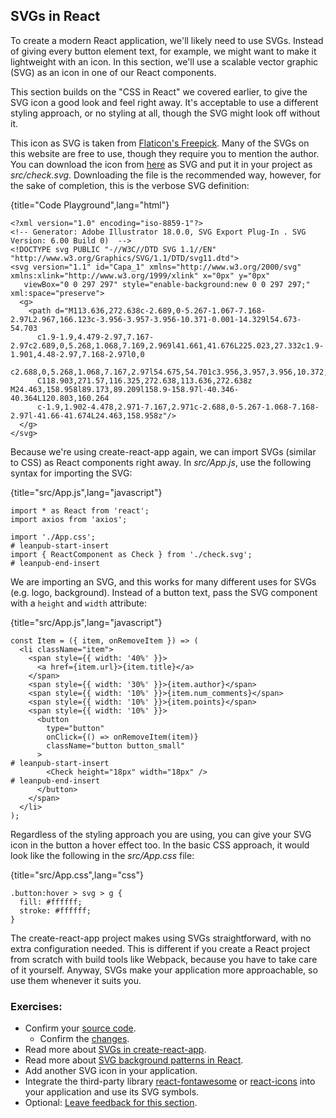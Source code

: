 ## SVGs in React

To create a modern React application, we'll likely need to use SVGs. Instead of giving every button element text, for example, we might want to make it lightweight with an icon. In this section, we'll use a scalable vector graphic (SVG) as an icon in one of our React components.

This section builds on the "CSS in React" we covered earlier, to give the SVG icon a good look and feel right away. It's acceptable to use a different styling approach, or no styling at all, though the SVG might look off without it.

This icon as SVG is taken from [Flaticon's Freepick](https://bit.ly/3E16SEz). Many of the SVGs on this website are free to use, though they require you to mention the author. You can download the icon from [here](https://bit.ly/2Z2EoeA) as SVG and put it in your project as *src/check.svg*. Downloading the file is the recommended way, however, for the sake of completion, this is the verbose SVG definition:

{title="Code Playground",lang="html"}
~~~~~~~
<?xml version="1.0" encoding="iso-8859-1"?>
<!-- Generator: Adobe Illustrator 18.0.0, SVG Export Plug-In . SVG Version: 6.00 Build 0)  -->
<!DOCTYPE svg PUBLIC "-//W3C//DTD SVG 1.1//EN" "http://www.w3.org/Graphics/SVG/1.1/DTD/svg11.dtd">
<svg version="1.1" id="Capa_1" xmlns="http://www.w3.org/2000/svg" xmlns:xlink="http://www.w3.org/1999/xlink" x="0px" y="0px"
   viewBox="0 0 297 297" style="enable-background:new 0 0 297 297;" xml:space="preserve">
  <g>
    <path d="M113.636,272.638c-2.689,0-5.267-1.067-7.168-2.97L2.967,166.123c-3.956-3.957-3.956-10.371-0.001-14.329l54.673-54.703
      c1.9-1.9,4.479-2.97,7.167-2.97c2.689,0,5.268,1.068,7.169,2.969l41.661,41.676L225.023,27.332c1.9-1.901,4.48-2.97,7.168-2.97l0,0
      c2.688,0,5.268,1.068,7.167,2.97l54.675,54.701c3.956,3.957,3.956,10.372,0,14.328L120.803,269.668
      C118.903,271.57,116.325,272.638,113.636,272.638z M24.463,158.958l89.173,89.209l158.9-158.97l-40.346-40.364L120.803,160.264
      c-1.9,1.902-4.478,2.971-7.167,2.971c-2.688,0-5.267-1.068-7.168-2.97l-41.66-41.674L24.463,158.958z"/>
  </g>
</svg>
~~~~~~~

Because we're using create-react-app again, we can import SVGs (similar to CSS) as React components right away. In *src/App.js*, use the following syntax for importing the SVG:

{title="src/App.js",lang="javascript"}
~~~~~~~
import * as React from 'react';
import axios from 'axios';

import './App.css';
# leanpub-start-insert
import { ReactComponent as Check } from './check.svg';
# leanpub-end-insert
~~~~~~~

We are importing an SVG, and this works for many different uses for SVGs (e.g. logo, background). Instead of a button text, pass the SVG component with a `height` and `width` attribute:

{title="src/App.js",lang="javascript"}
~~~~~~~
const Item = ({ item, onRemoveItem }) => (
  <li className="item">
    <span style={{ width: '40%' }}>
      <a href={item.url}>{item.title}</a>
    </span>
    <span style={{ width: '30%' }}>{item.author}</span>
    <span style={{ width: '10%' }}>{item.num_comments}</span>
    <span style={{ width: '10%' }}>{item.points}</span>
    <span style={{ width: '10%' }}>
      <button
        type="button"
        onClick={() => onRemoveItem(item)}
        className="button button_small"
      >
# leanpub-start-insert
        <Check height="18px" width="18px" />
# leanpub-end-insert
      </button>
    </span>
  </li>
);
~~~~~~~

Regardless of the styling approach you are using, you can give your SVG icon in the button a hover effect too. In the basic CSS approach, it would look like the following in the *src/App.css* file:

{title="src/App.css",lang="css"}
~~~~~~~
.button:hover > svg > g {
  fill: #ffffff;
  stroke: #ffffff;
}
~~~~~~~

The create-react-app project makes using SVGs straightforward, with no extra configuration needed. This is different if you create a React project from scratch with build tools like Webpack, because you have to take care of it yourself. Anyway, SVGs make your application more approachable, so use them whenever it suits you.

### Exercises:

* Confirm your [source code](https://bit.ly/3DSltSI).
  * Confirm the [changes](https://bit.ly/3lYaEZf).
* Read more about [SVGs in create-react-app](https://bit.ly/3DVxBT9).
* Read more about [SVG background patterns in React](https://www.robinwieruch.de/react-svg-patterns).
* Add another SVG icon in your application.
* Integrate the third-party library [react-fontawesome](https://bit.ly/2ZdNXI7) or [react-icons](https://bit.ly/3nayoJ7) into your application and use its SVG symbols.
* Optional: [Leave feedback for this section](https://forms.gle/3yGgMDR2VQ5WksSXA).